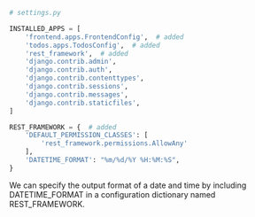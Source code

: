 ```py
# settings.py

INSTALLED_APPS = [
    'frontend.apps.FrontendConfig',  # added
    'todos.apps.TodosConfig',  # added
    'rest_framework',  # added
    'django.contrib.admin',
    'django.contrib.auth',
    'django.contrib.contenttypes',
    'django.contrib.sessions',
    'django.contrib.messages',
    'django.contrib.staticfiles',
]

REST_FRAMEWORK = {  # added
    'DEFAULT_PERMISSION_CLASSES': [
        'rest_framework.permissions.AllowAny'
    ],
    'DATETIME_FORMAT': "%m/%d/%Y %H:%M:%S",
}

```
We can specify the output format of a date and time by including DATETIME_FORMAT in a configuration dictionary named REST_FRAMEWORK.